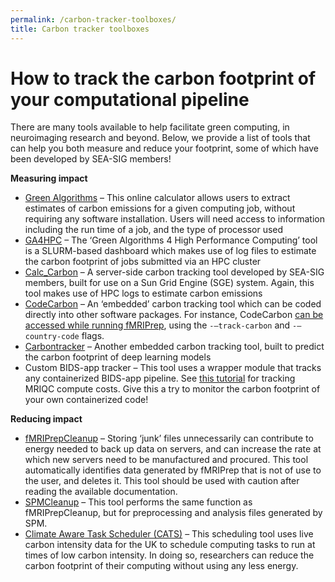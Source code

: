 ```yaml
---
permalink: /carbon-tracker-toolboxes/
title: Carbon tracker toolboxes
---
```


# How to track the carbon footprint of your computational pipeline

There are many tools available to help facilitate green computing, in neuroimaging research and beyond. Below, we provide a list of tools that can help you both measure and reduce your footprint, some of which have been developed by SEA-SIG members!

**Measuring impact**
- [Green Algorithms](https://calculator.green-algorithms.org/) – This online calculator allows users to extract estimates of carbon emissions for a given computing job, without requiring any software installation. Users will need access to information including the run time of a job, and the type of processor used
- [GA4HPC](https://www.green-algorithms.org/GA4HPC/) – The ‘Green Algorithms 4 High Performance Computing’ tool is a SLURM-based dashboard which makes use of log files to estimate the carbon footprint of jobs submitted via an HPC cluster
- [Calc_Carbon](https://github.com/NickESouter/fMRIPrep-Carbon-Footprint/blob/main/Carbon%20Tracking/Calc_carbon.py) – A server-side carbon tracking tool developed by SEA-SIG members, built for use on a Sun Grid Engine (SGE) system. Again, this tool makes use of HPC logs to estimate carbon emissions
- [CodeCarbon](https://codecarbon.io/) – An ‘embedded’ carbon tracking tool which can be coded directly into other software packages. For instance, CodeCarbon [can be accessed while running fMRIPrep](https://fmriprep.org/en/stable/usage.html#fmriprep.cli.parser-_build_parser-options-for-carbon-usage-tracking), using the `-–track-carbon` and `-–country-code` flags.
- [Carbontracker](https://github.com/lfwa/carbontracker/) – Another embedded carbon tracking tool, built to predict the carbon footprint of deep learning models
- Custom BIDS-app tracker – This tool uses a wrapper module that tracks any containerized BIDS-app pipeline. See [this tutorial](https://github.com/sebastientourbier/tutorial_carbonfootprint_neuropipelines/blob/main/How%20Would%20OHBM%20SEA-SIG%20Responsibly%20Do%20Reproducible%20Analysis.ipynb) for tracking MRIQC compute costs. Give this a try to monitor the carbon footprint of your own containerized code! 

**Reducing impact**
- [fMRIPrepCleanup](https://github.com/NickESouter/fMRIPrepCleanup) – Storing ‘junk’ files unnecessarily can contribute to energy needed to back up data on servers, and can increase the rate at which new servers need to be manufactured and procured. This tool automatically identifies data generated by fMRIPrep that is not of use to the user, and deletes it. This tool should be used with caution after reading the available documentation.
- [SPMCleanup](https://github.com/NickESouter/SPMCleanup) – This tool performs the same function as fMRIPrepCleanup, but for preprocessing and analysis files generated by SPM.
- [Climate Aware Task Scheduler (CATS)](https://github.com/GreenScheduler/cats) – This scheduling tool uses live carbon intensity data for the UK to schedule computing tasks to run at times of low carbon intensity. In doing so, researchers can reduce the carbon footprint of their computing without using any less energy.

